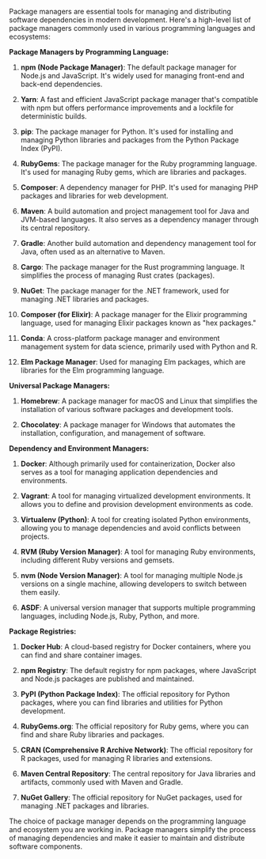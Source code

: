 Package managers are essential tools for managing and distributing software dependencies in modern development. Here's a high-level list of package managers commonly used in various programming languages and ecosystems:

**Package Managers by Programming Language:**

1. **npm (Node Package Manager)**: The default package manager for Node.js and JavaScript. It's widely used for managing front-end and back-end dependencies.

2. **Yarn**: A fast and efficient JavaScript package manager that's compatible with npm but offers performance improvements and a lockfile for deterministic builds.

3. **pip**: The package manager for Python. It's used for installing and managing Python libraries and packages from the Python Package Index (PyPI).

4. **RubyGems**: The package manager for the Ruby programming language. It's used for managing Ruby gems, which are libraries and packages.

5. **Composer**: A dependency manager for PHP. It's used for managing PHP packages and libraries for web development.

6. **Maven**: A build automation and project management tool for Java and JVM-based languages. It also serves as a dependency manager through its central repository.

7. **Gradle**: Another build automation and dependency management tool for Java, often used as an alternative to Maven.

8. **Cargo**: The package manager for the Rust programming language. It simplifies the process of managing Rust crates (packages).

9. **NuGet**: The package manager for the .NET framework, used for managing .NET libraries and packages.

10. **Composer (for Elixir)**: A package manager for the Elixir programming language, used for managing Elixir packages known as "hex packages."

11. **Conda**: A cross-platform package manager and environment management system for data science, primarily used with Python and R.

12. **Elm Package Manager**: Used for managing Elm packages, which are libraries for the Elm programming language.

**Universal Package Managers:**

1. **Homebrew**: A package manager for macOS and Linux that simplifies the installation of various software packages and development tools.

2. **Chocolatey**: A package manager for Windows that automates the installation, configuration, and management of software.

**Dependency and Environment Managers:**

1. **Docker**: Although primarily used for containerization, Docker also serves as a tool for managing application dependencies and environments.

2. **Vagrant**: A tool for managing virtualized development environments. It allows you to define and provision development environments as code.

3. **Virtualenv (Python)**: A tool for creating isolated Python environments, allowing you to manage dependencies and avoid conflicts between projects.

4. **RVM (Ruby Version Manager)**: A tool for managing Ruby environments, including different Ruby versions and gemsets.

5. **nvm (Node Version Manager)**: A tool for managing multiple Node.js versions on a single machine, allowing developers to switch between them easily.

6. **ASDF**: A universal version manager that supports multiple programming languages, including Node.js, Ruby, Python, and more.

**Package Registries:**

1. **Docker Hub**: A cloud-based registry for Docker containers, where you can find and share container images.

2. **npm Registry**: The default registry for npm packages, where JavaScript and Node.js packages are published and maintained.

3. **PyPI (Python Package Index)**: The official repository for Python packages, where you can find libraries and utilities for Python development.

4. **RubyGems.org**: The official repository for Ruby gems, where you can find and share Ruby libraries and packages.

5. **CRAN (Comprehensive R Archive Network)**: The official repository for R packages, used for managing R libraries and extensions.

6. **Maven Central Repository**: The central repository for Java libraries and artifacts, commonly used with Maven and Gradle.

7. **NuGet Gallery**: The official repository for NuGet packages, used for managing .NET packages and libraries.

The choice of package manager depends on the programming language and ecosystem you are working in. Package managers simplify the process of managing dependencies and make it easier to maintain and distribute software components.